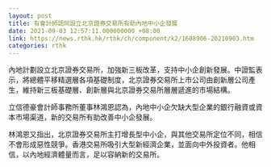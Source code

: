 ```yaml
---
layout: post
title: 有會計師認同設立北京證券交易所有助內地中小企發展
date: 2021-09-03 12:57:11.000000000 +08:00
link: https://news.rthk.hk/rthk/ch/component/k2/1608906-20210903.htm
categories: rthk
---
```


內地計劃設立北京證券交易所，加強新三板改革，支持中小企創新發展。中證監表示，將總體平移精選層各項基礎制度，北京證券交易所上市公司由創新層公司產生，維持新三板基礎層、創新層與北京證券交易所層層遞進的市場結構。

立信德豪會計師事務所董事林鴻恩認為，內地中小企欠缺大型企業的銀行融資或資本市場渠道，新的交易所有助改善中小企發展。

林鴻恩又指出，北京證券交易所主打增長型中小企，與其他交易所定位不同，相信不會形成惡性競爭。香港交易所吸引大型新經濟企業，並面向中外投資者。他相信，以內地經濟體量而言，足以容納新的交易所。
